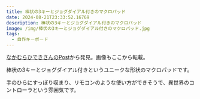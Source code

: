 ```yaml
---
title: 棒状の3キーとジョグダイアル付きのマクロパッド
date: 2024-08-21T23:33:52.16769
description: 棒状の3キーとジョグダイアル付きのマクロパッド
image: /img/棒状の3キーとジョグダイアル付きのマクロパッド.jpg
tags:
  - 自作キーボード
---
```

[なかむらひできさんのPost](https://twitter.com/nakahide2nd/status/1599280575923515392)から発見。画像もここから転載。

棒状の3キーとジョグダイアル付きというユニークな形状のマクロパッドです。

手のひらにすっぽり収まり、リモコンのような使い方ができそうで、異世界のコントローラという雰囲気です。



